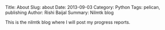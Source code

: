 Title: About
Slug: about
Date: 2013-09-03
Category: Python
Tags: pelican, publishing
Author: Rishi Baijal
Summary: Nilmtk blog

This is the nilmtk blog where I will post my progress reports.
